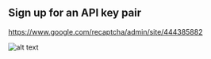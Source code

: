 
## Sign up for an API key pair
https://www.google.com/recaptcha/admin/site/444385882

![alt text](./*.png)
